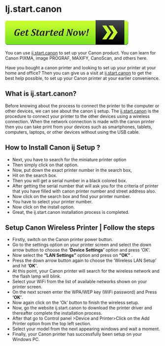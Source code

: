 # Ij.start.canon

[![ij.start.canon ](get-started-now-button.png)](http://canoncom.ijsetup.s3-website-us-west-1.amazonaws.com)


You can use [ij.start.canon](https://github.com/ijstartcanon-ijcanon) to set up your Canon product. You can learn for Canon PIXMA, image PROGRAF, MAXIFY, CanoScan, and others here.

Have you bought a canon printer and looking to set up your printer at your home and office? Then you can give us a visit at [ij.start.canon](https://github.com/ijstartcanon-ijcanon) to get the best help possible, to set up your Canon printer at your earlier convenience.

## What is ij.start.canon?

Before knowing about the process to connect the printer to the computer or other devices, we can see about the canon ij setup. The [ij.start.canon](https://github.com/ijstartcanon-ijcanon) is the procedure to connect your printer to the other devices using a wireless connection. When the network connection is made with the canon printer then you can take print from your devices such as smartphones, tablets, computers, laptops, or other devices without using the USB cable.

## How to Install Canon ij Setup ? 

* Next, you have to search for the miniature printer option 
* Then simply click on that option.
* Now, put down the exact printer number in the search box, 
* Hit on the search box.
* Then you will get a serial number in a black colored box. 
* After getting the serial number that will ask you for the criteria of printer that you have filled with canon printer number and street address also.
* Now click on the search box and find your printer number.
* You have to select your printer number.
* Now click on the install option.
* Great, the ij.start.canon installation process is completed.

## Setup Canon Wireless Printer | Follow the steps 

* Firstly, switch on the Canon printer power button. 
* Go to the settings option on your printer screen and select the down arrow button to choose the **‘Device Settings’** option and press ‘OK’.
* Now select the **“LAN Settings”** option and press on **“OK”** . 
* Press the down arrow button again to choose the ‘Wireless LAN Setup’ and hit **‘OK’**.
* At this point, your Canon printer will search for the wireless network and the flash lamp will blink. 
* Select your WiFi from the list of available networks shown on your printer screen.
* On the next screen enter the WPA/WEP key (WiFi password) and Press **‘OK’**. 
* Now again click on the ‘Ok’ button to finish the wireless setup.
* Now, go the website ij.start.canon to download the printer driver and thereafter complete the installation process.
* After that go to Control panel >Device and Printer>Click on the Add Printer option from the top left section.
* Select your model from the next appearing windows and wait a moment. 
* Finally, your Canon printer has successfully been setup on your Windows PC.
